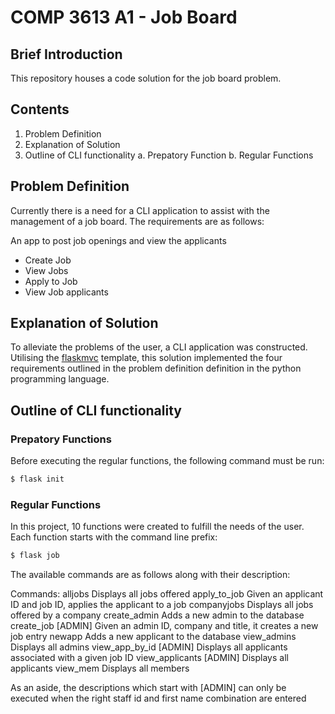 # COMP 3613 A1 - Job Board 

## Brief Introduction 
This repository houses a code solution for the job board problem.

## Contents

1. Problem Definition
2. Explanation of Solution 
3. Outline of CLI functionality
    a. Prepatory Function
    b. Regular Functions

## Problem Definition 

Currently there is a need for a CLI application to assist with the management of a job board.
The requirements are as follows: 

An app to post job openings and view the applicants
- Create Job
- View Jobs
- Apply to Job
- View Job applicants

## Explanation of Solution 

To alleviate the problems of the user, a CLI application was constructed. Utilising the [flaskmvc](https://github.com/uwidcit/flaskmvc) template, this solution 
implemented the four requirements outlined in the problem definition definition in the python programming language.


## Outline of CLI functionality 

### Prepatory Functions

Before executing the regular functions, the following command must be run:

```bash
$ flask init
```

### Regular Functions
In this project, 10 functions were created to fulfill the needs of the user. Each function starts with the command line prefix:

```bash
$ flask job
```
The available commands are as follows along with their description:

Commands:
    alljobs          Displays all jobs offered
    apply_to_job     Given an applicant ID and job ID, applies the applicant to a job
    companyjobs      Displays all jobs offered by a company
    create_admin     Adds a new admin to the database
    create_job       [ADMIN] Given an admin ID, company and title, it creates a new job entry
    newapp           Adds a new applicant to the database
    view_admins      Displays all admins
    view_app_by_id   [ADMIN] Displays all applicants associated with a given job ID
    view_applicants  [ADMIN] Displays all applicants
    view_mem         Displays all members

As an aside, the descriptions which start with [ADMIN] can only be executed when the right staff id and first name combination are entered